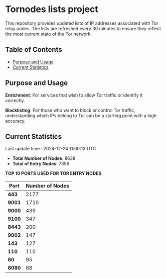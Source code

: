 # Tornodes lists project

This repository provides updated lists of IP addresses associated with Tor relay nodes. The lists are refreshed every 30 minutes to ensure they reflect the most current state of the Tor network.

## Table of Contents

- [Purpose and Usage](#purpose-and-usage)
- [Current Statistics](#current-statistics)


## Purpose and Usage

**Enrichment**: For services that wish to allow Tor traffic or identify it correctly.

**Blacklisting**: For those who want to block or control Tor traffic, understanding which IPs belong to Tor can be a starting point with a high accuracy.

## Current Statistics

Last update time : 2024-12-24 11:00:13 UTC

- **Total Number of Nodes**: 8638
- **Total of Entry Nodes**: 7356

**TOP 10 PORTS USED FOR TOR ENTRY NODES**

| **Port** | **Number of Nodes** |
|------|-----------------|
| **443**   | 2177  |
| **9001**   | 1710  |
| **9000**   | 439  |
| **9100**   | 347  |
| **8443**   | 200  |
| **9002**   | 147  |
| **143**   | 127  |
| **110**   | 110  |
| **80**   | 95  |
| **8080**   | 88  |

